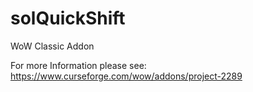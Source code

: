 # solQuickShift
WoW Classic Addon

For more Information please see:
https://www.curseforge.com/wow/addons/project-2289
